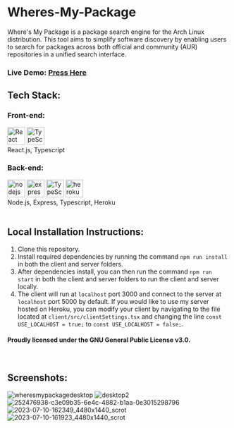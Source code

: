 # Wheres-My-Package

Where's My Package is a package search engine for the Arch Linux distribution. This tool aims to simplify software discovery by enabling users to search for packages across both official and community (AUR) repositories in a unified search interface.

<h3>Live Demo: <a href='https://antinf.github.io/Wheres-My-Package/'>Press Here</a></h3>
<h2>Tech Stack:</h2>
<h3>Front-end:</h3>
  <span>
    <img alt="React" height=40rem width=40rem src="https://api.iconify.design/logos/react.svg?download=1" />
    <img alt="TypeScript" height=40rem width=40rem src="https://api.iconify.design/logos/typescript-icon.svg?download=1" />
  </span>
  <br/>
  React.js, Typescript
<h3>Back-end:</h3>
  <span>
    <img alt="nodejs" height=40rem width=40rem src="https://api.iconify.design/vscode-icons/file-type-node.svg?download=1" />
    <img alt='express' height=40rem width=40rem src="https://api.iconify.design/skill-icons/expressjs-dark.svg?download=1" />
    <img alt="TypeScript" height=40rem width=40rem src="https://api.iconify.design/logos/typescript-icon.svg?download=1" />
    <img alt='heroku' height=40rem width=40rem src="https://api.iconify.design/skill-icons/heroku.svg?download=1" />
  </span>
  <br/>
  Node.js, Express, Typescript, Heroku
<br/><br/>

<h2>Local Installation Instructions:</h2>
<ol>
  <li>Clone this repository.</li>
  <li>Install required dependencies by running the command <code>npm run install</code> in both the client and server folders.</li>
  <li>After dependencies install, you can then run the command <code>npm run start</code> in both the client and server folders to run the client and server locally.</li>
  <li>The client will run at <code>localhost</code> port 3000 and connect to the server at <code>localhost</code> port 5000 by default. If you would like to use my server hosted on Heroku, you can modify your client by navigating to the file located at <code>client/src/clientSettings.tsx</code> and changing the line <code>const USE_LOCALHOST = true;</code> to <code>const USE_LOCALHOST = false;</code>.
  </li>
</ol>
<p></p>

<h4>Proudly licensed under the GNU General Public License v3.0.</h4>
<br/>

<h2>Screenshots:</h2>

![wheresmypackagedesktop](https://github.com/antinf/Wheres-My-Package/assets/87878255/2ae5d877-5f14-4ca8-bf24-24681a83eed9)
![desktop2](https://user-images.githubusercontent.com/87878255/232182027-0b684402-fae9-4ab0-9f48-239eb3350781.png)
![252476938-c3e09b35-6e4c-4882-b1aa-0e3015298796](https://github.com/antinf/Wheres-My-Package/assets/87878255/28221239-89ac-4df2-98d1-15c81ec0d4a0)
![2023-07-10-162349_4480x1440_scrot](https://github.com/antinf/Wheres-My-Package/assets/87878255/a2ac1d50-e257-4dd8-93b0-d4e678a4675c)
![2023-07-10-161923_4480x1440_scrot](https://github.com/antinf/Wheres-My-Package/assets/87878255/15e1039c-6a12-4347-830c-c2dab6ede44e)
